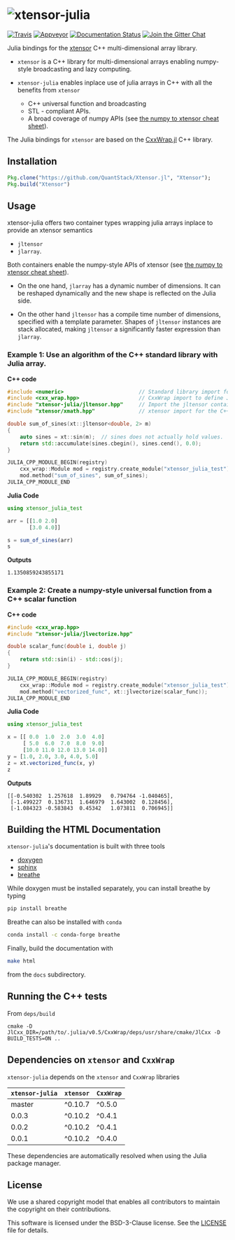 # ![xtensor-julia](http://quantstack.net/assets/images/xtensor-julia.svg)

[![Travis](https://travis-ci.org/QuantStack/Xtensor.jl.svg?branch=master)](https://travis-ci.org/QuantStack/Xtensor.jl)
[![Appveyor](https://ci.appveyor.com/api/projects/status/jpvvk2m35d1q8woq?svg=true)](https://ci.appveyor.com/project/QuantStack/xtensor-julia)
[![Documentation Status](http://readthedocs.org/projects/xtensor-julia/badge/?version=latest)](https://xtensor-julia.readthedocs.io/en/latest/?badge=latest)
[![Join the Gitter Chat](https://badges.gitter.im/Join%20Chat.svg)](https://gitter.im/QuantStack/Lobby?utm_source=badge&utm_medium=badge&utm_campaign=pr-badge&utm_content=badge)

Julia bindings for the [xtensor](https://github.com/QuantStack/xtensor) C++ multi-dimensional array library.

 - `xtensor` is a C++ library for multi-dimensional arrays enabling numpy-style broadcasting and lazy computing.
 - `xtensor-julia` enables inplace use of julia arrays in C++ with all the benefits from `xtensor`

     - C++ universal function and broadcasting 
     - STL - compliant APIs.
     - A broad coverage of numpy APIs (see [the numpy to xtensor cheat sheet](http://xtensor.readthedocs.io/en/latest/numpy.html)).

The Julia bindings for `xtensor` are based on the [CxxWrap.jl](https://github.com/JuliaInterop/CxxWrap.jl/) C++ library.

## Installation

```julia
Pkg.clone("https://github.com/QuantStack/Xtensor.jl", "Xtensor");
Pkg.build("Xtensor")
```

## Usage

xtensor-julia offers two container types wrapping julia arrays inplace to provide an xtensor semantics

 - `jltensor`
 - `jlarray`.

Both containers enable the numpy-style APIs of xtensor (see [the numpy to xtensor cheat sheet](http://xtensor.readthedocs.io/en/latest/numpy.html)).

 - On the one hand, `jlarray` has a dynamic number of dimensions. It can be reshaped dynamically and the new shape is reflected on the Julia side.

 - On the other hand `jltensor` has a compile time number of dimensions, specified with a template parameter. Shapes of `jltensor` instances are stack allocated, making `jltensor` a significantly faster expression than `jlarray`.

### Example 1: Use an algorithm of the C++ standard library with Julia array.

**C++ code**

```cpp
#include <numeric>                        // Standard library import for std::accumulate
#include <cxx_wrap.hpp>                   // CxxWrap import to define Julia bindings
#include "xtensor-julia/jltensor.hpp"     // Import the jltensor container definition
#include "xtensor/xmath.hpp"              // xtensor import for the C++ universal functions

double sum_of_sines(xt::jltensor<double, 2> m)
{
    auto sines = xt::sin(m);  // sines does not actually hold values.
    return std::accumulate(sines.cbegin(), sines.cend(), 0.0);
}

JULIA_CPP_MODULE_BEGIN(registry)
    cxx_wrap::Module mod = registry.create_module("xtensor_julia_test");
    mod.method("sum_of_sines", sum_of_sines);
JULIA_CPP_MODULE_END
```

**Julia Code**

```julia
using xtensor_julia_test

arr = [[1.0 2.0]
       [3.0 4.0]]

s = sum_of_sines(arr)
s
```

**Outputs**

```
1.1350859243855171
```

### Example 2: Create a numpy-style universal function from a C++ scalar function

**C++ code**

```cpp
#include <cxx_wrap.hpp>
#include "xtensor-julia/jlvectorize.hpp"

double scalar_func(double i, double j)
{
    return std::sin(i) - std::cos(j);
}

JULIA_CPP_MODULE_BEGIN(registry)
    cxx_wrap::Module mod = registry.create_module("xtensor_julia_test");
    mod.method("vectorized_func", xt::jlvectorize(scalar_func));
JULIA_CPP_MODULE_END
```

**Julia Code**

```julia
using xtensor_julia_test

x = [[ 0.0  1.0  2.0  3.0  4.0]
     [ 5.0  6.0  7.0  8.0  9.0]
     [10.0 11.0 12.0 13.0 14.0]]
y = [1.0, 2.0, 3.0, 4.0, 5.0]
z = xt.vectorized_func(x, y)
z
```

**Outputs**

```
[[-0.540302  1.257618  1.89929   0.794764 -1.040465],
 [-1.499227  0.136731  1.646979  1.643002  0.128456],
 [-1.084323 -0.583843  0.45342   1.073811  0.706945]]
```

## Building the HTML Documentation

`xtensor-julia`'s documentation is built with three tools

 - [doxygen](http://www.doxygen.org)
 - [sphinx](http://www.sphinx-doc.org)
 - [breathe](https://breathe.readthedocs.io)

While doxygen must be installed separately, you can install breathe by typing

```bash
pip install breathe
```

Breathe can also be installed with `conda`

```bash
conda install -c conda-forge breathe
```

Finally, build the documentation with

```bash
make html
```

from the `docs` subdirectory.

## Running the C++ tests

From `deps/build`

```
cmake -D JlCxx_DIR=/path/to/.julia/v0.5/CxxWrap/deps/usr/share/cmake/JlCxx -D BUILD_TESTS=ON ..
```

## Dependencies on `xtensor` and `CxxWrap`

`xtensor-julia` depends on the `xtensor` and `CxxWrap` libraries

| `xtensor-julia`  | `xtensor` | `CxxWrap` |
|------------------|-----------|-----------|
| master           |  ^0.10.7  | ^0.5.0    |
| 0.0.3            |  ^0.10.2  | ^0.4.1    |
| 0.0.2            |  ^0.10.2  | ^0.4.1    |
| 0.0.1            |  ^0.10.2  | ^0.4.0    |

These dependencies are automatically resolved when using the Julia package manager.

## License

We use a shared copyright model that enables all contributors to maintain the copyright on their contributions.

This software is licensed under the BSD-3-Clause license. See the [LICENSE](LICENSE) file for details.
